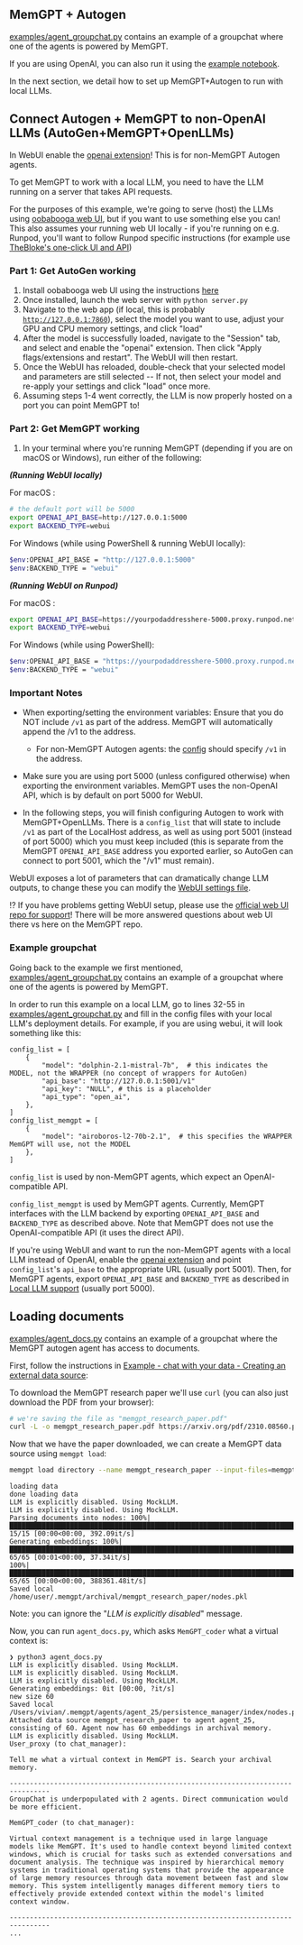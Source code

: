 ## MemGPT + Autogen
[examples/agent_groupchat.py](https://github.com/cpacker/MemGPT/blob/main/memgpt/autogen/examples/agent_groupchat.py) contains an example of a groupchat where one of the agents is powered by MemGPT.

If you are using OpenAI, you can also run it using the [example notebook](https://github.com/cpacker/MemGPT/blob/main/memgpt/autogen/examples/memgpt_coder_autogen.ipynb).

In the next section, we detail how to set up MemGPT+Autogen to run with local LLMs.


## Connect Autogen + MemGPT to non-OpenAI LLMs (AutoGen+MemGPT+OpenLLMs)

In WebUI enable the [openai extension](https://github.com/oobabooga/text-generation-webui/tree/main/extensions/openai)! This is for non-MemGPT Autogen agents.

To get MemGPT to work with a local LLM, you need to have the LLM running on a server that takes API requests.

For the purposes of this example, we're going to serve (host) the LLMs using [oobabooga web UI](https://github.com/oobabooga/text-generation-webui#starting-the-web-ui), but if you want to use something else you can! This also assumes your running web UI locally - if you're running on e.g. Runpod, you'll want to follow Runpod specific instructions (for example use [TheBloke's one-click UI and API](https://github.com/TheBlokeAI/dockerLLM/blob/main/README_Runpod_LocalLLMsUIandAPI.md))

### Part 1: Get AutoGen working
1. Install oobabooga web UI using the instructions [here](https://github.com/oobabooga/text-generation-webui#starting-the-web-ui)
2. Once installed, launch the web server with `python server.py`
3. Navigate to the web app (if local, this is probably [`http://127.0.0.1:7860`](http://localhost:7860)), select the model you want to use, adjust your GPU and CPU memory settings, and click "load"
4. After the model is successfully loaded, navigate to the "Session" tab, and select and enable the "openai" extension. Then click "Apply flags/extensions and restart". The WebUI will then restart.
5. Once the WebUI has reloaded, double-check that your selected model and parameters are still selected -- If not, then select your model and re-apply your settings and click "load" once more.
5. Assuming steps 1-4 went correctly, the LLM is now properly hosted on a port you can point MemGPT to!

### Part 2: Get MemGPT working

1. In your terminal where you're running MemGPT (depending if you are on macOS or Windows), run either of the following:

***(Running WebUI locally)***

For macOS :
```sh
# the default port will be 5000
export OPENAI_API_BASE=http://127.0.0.1:5000
export BACKEND_TYPE=webui
```

For Windows (while using PowerShell & running WebUI locally):
```sh
$env:OPENAI_API_BASE = "http://127.0.0.1:5000"
$env:BACKEND_TYPE = "webui"
```

***(Running WebUI on Runpod)***

For macOS :
```sh
export OPENAI_API_BASE=https://yourpodaddresshere-5000.proxy.runpod.net
export BACKEND_TYPE=webui
```

For Windows (while using PowerShell):
```sh
$env:OPENAI_API_BASE = "https://yourpodaddresshere-5000.proxy.runpod.net"
$env:BACKEND_TYPE = "webui"
```

### Important Notes
- When exporting/setting the environment variables: Ensure that you do NOT include `/v1` as part of the address. MemGPT will automatically append the /v1 to the address.
    - For non-MemGPT Autogen agents: the [config](https://github.com/cpacker/MemGPT/blob/main/memgpt/autogen/examples/agent_groupchat.py#L38) should specify `/v1` in the address.

- Make sure you are using port 5000 (unless configured otherwise) when exporting the environment variables. MemGPT uses the non-OpenAI API, which is by default on port 5000 for WebUI.

- In the following steps, you will finish configuring Autogen to work with MemGPT+OpenLLMs. There is a `config_list` that will state to include `/v1` as part of the LocalHost address, as well as using port 5001 (instead of port 5000) which you must keep included (this is separate from the MemGPT `OPENAI_API_BASE` address you exported earlier, so AutoGen can connect to port 5001, which the "/v1" must remain).

WebUI exposes a lot of parameters that can dramatically change LLM outputs, to change these you can modify the [WebUI settings file](https://github.com/cpacker/MemGPT/blob/main/memgpt/local_llm/webui/settings.py).

⁉️ If you have problems getting WebUI setup, please use the [official web UI repo for support](https://github.com/oobabooga/text-generation-webui)! There will be more answered questions about web UI there vs here on the MemGPT repo.

### Example groupchat
Going back to the example we first mentioned, [examples/agent_groupchat.py](https://github.com/cpacker/MemGPT/blob/main/memgpt/autogem/examples/agent_groupchat.py) contains an example of a groupchat where one of the agents is powered by MemGPT.

In order to run this example on a local LLM, go to lines 32-55 in [examples/agent_groupchat.py](https://github.com/cpacker/MemGPT/blob/main/memgpt/autogem/examples/agent_groupchat.py) and fill in the config files with your local LLM's deployment details. For example, if you are using webui, it will look something like this:

```
config_list = [
    {
        "model": "dolphin-2.1-mistral-7b",  # this indicates the MODEL, not the WRAPPER (no concept of wrappers for AutoGen)
        "api_base": "http://127.0.0.1:5001/v1"
        "api_key": "NULL", # this is a placeholder
        "api_type": "open_ai",
    },
]
config_list_memgpt = [
    {
        "model": "airoboros-l2-70b-2.1",  # this specifies the WRAPPER MemGPT will use, not the MODEL
    },
]
```
`config_list` is used by non-MemGPT agents, which expect an OpenAI-compatible API.

`config_list_memgpt` is used by MemGPT agents. Currently, MemGPT interfaces with the LLM backend by exporting `OPENAI_API_BASE` and `BACKEND_TYPE` as described above. Note that MemGPT does not use the OpenAI-compatible API (it uses the direct API).

If you're using WebUI and want to run the non-MemGPT agents with a local LLM instead of OpenAI, enable the [openai extension](https://github.com/oobabooga/text-generation-webui/tree/main/extensions/openai) and point `config_list`'s `api_base` to the appropriate URL (usually port 5001).
Then, for MemGPT agents, export `OPENAI_API_BASE` and `BACKEND_TYPE` as described in [Local LLM support](../local_llm) (usually port 5000).


## Loading documents
[examples/agent_docs.py](https://github.com/cpacker/MemGPT/blob/main/memgpt/autogen/examples/agent_docs.py) contains an example of a groupchat where the MemGPT autogen agent has access to documents.

First, follow the instructions in [Example - chat with your data - Creating an external data source](../example_data/#creating-an-external-data-source):

To download the MemGPT research paper we'll use `curl` (you can also just download the PDF from your browser):
```sh
# we're saving the file as "memgpt_research_paper.pdf"
curl -L -o memgpt_research_paper.pdf https://arxiv.org/pdf/2310.08560.pdf
```

Now that we have the paper downloaded, we can create a MemGPT data source using `memgpt load`:
```sh
memgpt load directory --name memgpt_research_paper --input-files=memgpt_research_paper.pdf
```
```text
loading data
done loading data
LLM is explicitly disabled. Using MockLLM.
LLM is explicitly disabled. Using MockLLM.
Parsing documents into nodes: 100%|███████████████████████████████████████████████████████████████████████████████████████████████████████████████████████████████████████████████████████████████████████████████| 15/15 [00:00<00:00, 392.09it/s]
Generating embeddings: 100%|███████████████████████████████████████████████████████████████████████████████████████████████████████████████████████████████████████████████████████████████████████████████████████| 65/65 [00:01<00:00, 37.34it/s]
100%|██████████████████████████████████████████████████████████████████████████████████████████████████████████████████████████████████████████████████████████████████████████████████████████████████████████| 65/65 [00:00<00:00, 388361.48it/s]
Saved local /home/user/.memgpt/archival/memgpt_research_paper/nodes.pkl
```

Note: you can ignore the "_LLM is explicitly disabled_" message.

Now, you can run `agent_docs.py`, which asks `MemGPT_coder` what a virtual context is:
```
❯ python3 agent_docs.py
LLM is explicitly disabled. Using MockLLM.
LLM is explicitly disabled. Using MockLLM.
LLM is explicitly disabled. Using MockLLM.
Generating embeddings: 0it [00:00, ?it/s]
new size 60
Saved local /Users/vivian/.memgpt/agents/agent_25/persistence_manager/index/nodes.pkl
Attached data source memgpt_research_paper to agent agent_25, consisting of 60. Agent now has 60 embeddings in archival memory.
LLM is explicitly disabled. Using MockLLM.
User_proxy (to chat_manager):

Tell me what a virtual context in MemGPT is. Search your archival memory.

--------------------------------------------------------------------------------
GroupChat is underpopulated with 2 agents. Direct communication would be more efficient.

MemGPT_coder (to chat_manager):

Virtual context management is a technique used in large language models like MemGPT. It's used to handle context beyond limited context windows, which is crucial for tasks such as extended conversations and document analysis. The technique was inspired by hierarchical memory systems in traditional operating systems that provide the appearance of large memory resources through data movement between fast and slow memory. This system intelligently manages different memory tiers to effectively provide extended context within the model's limited context window.

--------------------------------------------------------------------------------
...
```
